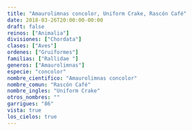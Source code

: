 ```yaml
---
title: "Amaurolimnas concolor, Uniform Crake, Rascón Café"
date: 2018-03-26T20:00:00-00:00
draft: false
reinos: ["Animalia"]
divisiones: ["Chordata"]
clases: ["Aves"]
ordenes: ["Gruiformes"]
familias: ["Rallidae "]
generos: ["Amaurolimnas"]
especie: "concolor"
nombre_cientifico: "Amaurolimnas concolor"
nombre_comun: "Rascón Café"
nombre_ingles: "Uniform Crake"
otros_nombres: ""
garrigues: "86"
vista: true
los_cielos: true
---
```

